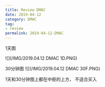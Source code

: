 ```yaml
---
title: Review DMAC
date: 2019-04-12
category: DMAC
tag:
- review
permalink: 2019-04-12-DMAC
---
```

1天图

![](/IMG/2019.04.12 DMAC 1D.PNG)

30分钟图
![](/IMG/2019.04.12 DMAC 30F.PNG)

1天和30分钟图上都在中枢的上方， 不适合买入
